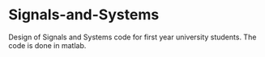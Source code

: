 # Signals-and-Systems
Design of Signals and Systems code for first year university students. The code is done in matlab.
